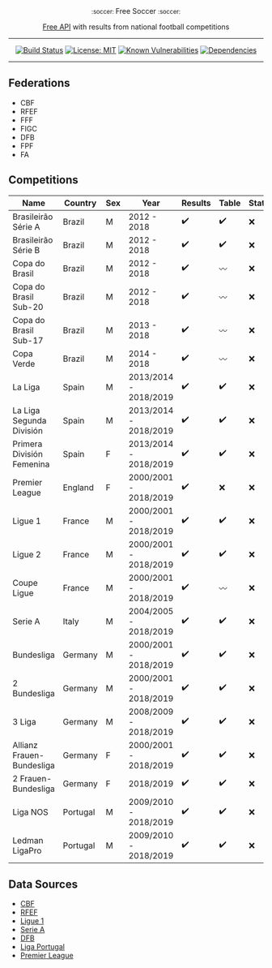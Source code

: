 <div align="center">
<small> :soccer: </small> Free Soccer <small> :soccer: </small></h1>

[Free API](https://www.apifreesoccer.com/) with results from national football competitions

</div>

<hr />

<div align="center">

[![Build Status](https://travis-ci.com/andrelmlins/freesoccer.svg?branch=master)](https://travis-ci.com/andrelmlins/freesoccer)
[![License: MIT](https://img.shields.io/badge/License-MIT-yellow.svg)](https://github.com/andrelmlins/freesoccer/blob/master/LICENSE)
[![Known Vulnerabilities](https://snyk.io/test/github/andrelmlins/freesoccer/badge.svg)](https://snyk.io/test/github/andrelmlins/freesoccer)
[![Dependencies](https://david-dm.org/andrelmlins/freesoccer.svg)](https://david-dm.org/andrelmlins/freesoccer)

</div>

<hr />

## Federations

- CBF
- RFEF
- FFF
- FIGC
- DFB
- FPF
- FA

## Competitions

| Name                      | Country  | Sex | Year                  | Results            | Table              | Statistics | Flags              |
| ------------------------- | -------- | --- | --------------------- | ------------------ | ------------------ | ---------- | ------------------ |
| Brasileirão Série A       | Brazil   | M   | 2012 - 2018           | :heavy_check_mark: | :heavy_check_mark: | :x:        | :heavy_check_mark: |
| Brasileirão Série B       | Brazil   | M   | 2012 - 2018           | :heavy_check_mark: | :heavy_check_mark: | :x:        | :heavy_check_mark: |
| Copa do Brasil            | Brazil   | M   | 2012 - 2018           | :heavy_check_mark: | :wavy_dash:        | :x:        | :heavy_check_mark: |
| Copa do Brasil Sub-20     | Brazil   | M   | 2012 - 2018           | :heavy_check_mark: | :wavy_dash:        | :x:        | :heavy_check_mark: |
| Copa do Brasil Sub-17     | Brazil   | M   | 2013 - 2018           | :heavy_check_mark: | :wavy_dash:        | :x:        | :heavy_check_mark: |
| Copa Verde                | Brazil   | M   | 2014 - 2018           | :heavy_check_mark: | :wavy_dash:        | :x:        | :heavy_check_mark: |
| La Liga                   | Spain    | M   | 2013/2014 - 2018/2019 | :heavy_check_mark: | :heavy_check_mark: | :x:        | :x:                |
| La Liga Segunda División  | Spain    | M   | 2013/2014 - 2018/2019 | :heavy_check_mark: | :heavy_check_mark: | :x:        | :x:                |
| Primera División Femenina | Spain    | F   | 2013/2014 - 2018/2019 | :heavy_check_mark: | :heavy_check_mark: | :x:        | :x:                |
| Premier League            | England  | F   | 2000/2001 - 2018/2019 | :heavy_check_mark: | :x:                | :x:        | :x:                |
| Ligue 1                   | France   | M   | 2000/2001 - 2018/2019 | :heavy_check_mark: | :heavy_check_mark: | :x:        | :heavy_check_mark: |
| Ligue 2                   | France   | M   | 2000/2001 - 2018/2019 | :heavy_check_mark: | :heavy_check_mark: | :x:        | :heavy_check_mark: |
| Coupe Ligue               | France   | M   | 2000/2001 - 2018/2019 | :heavy_check_mark: | :wavy_dash:        | :x:        | :heavy_check_mark: |
| Serie A                   | Italy    | M   | 2004/2005 - 2018/2019 | :heavy_check_mark: | :heavy_check_mark: | :x:        | :heavy_check_mark: |
| Bundesliga                | Germany  | M   | 2000/2001 - 2018/2019 | :heavy_check_mark: | :heavy_check_mark: | :x:        | :heavy_check_mark: |
| 2 Bundesliga              | Germany  | M   | 2000/2001 - 2018/2019 | :heavy_check_mark: | :heavy_check_mark: | :x:        | :heavy_check_mark: |
| 3 Liga                    | Germany  | M   | 2008/2009 - 2018/2019 | :heavy_check_mark: | :heavy_check_mark: | :x:        | :heavy_check_mark: |
| Allianz Frauen-Bundesliga | Germany  | F   | 2000/2001 - 2018/2019 | :heavy_check_mark: | :heavy_check_mark: | :x:        | :heavy_check_mark: |
| 2 Frauen-Bundesliga       | Germany  | F   | 2018/2019             | :heavy_check_mark: | :heavy_check_mark: | :x:        | :heavy_check_mark: |
| Liga NOS                  | Portugal | M   | 2009/2010 - 2018/2019 | :heavy_check_mark: | :heavy_check_mark: | :x:        | :x:                |
| Ledman LigaPro            | Portugal | M   | 2009/2010 - 2018/2019 | :heavy_check_mark: | :heavy_check_mark: | :x:        | :x:                |

## Data Sources

- [CBF](http://cbf.com.br/)
- [RFEF](http://www.rfef.es/)
- [Ligue 1](https://www.ligue1.com/)
- [Serie A](http://www.legaseriea.it/)
- [DFB](https://www.dfb.de/)
- [Liga Portugal](http://ligaportugal.pt/)
- [Premier League](https://www.premierleague.com/)
